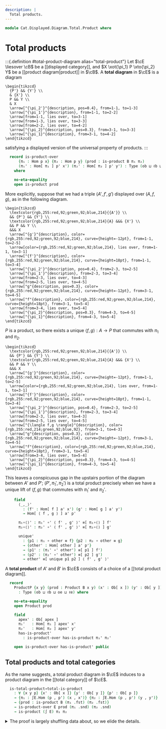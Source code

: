 ```yaml
---
description: |
  Total products.
---
```

<!--
```agda
open import Cat.Displayed.Diagram.Total.Terminal
open import Cat.Diagram.Product
open import Cat.Displayed.Total
open import Cat.Displayed.Base
open import Cat.Cartesian
open import Cat.Prelude

import Cat.Displayed.Reasoning
import Cat.Reasoning
```
-->
```agda
module Cat.Displayed.Diagram.Total.Product where
```

<!--
```agda
open ∫Hom
```
-->

# Total products

<!--
```agda
module _ {ob ℓb oe ℓe} {B : Precategory ob ℓb} (E : Displayed B oe ℓe) where
  open Cat.Displayed.Reasoning E
  open Cat.Reasoning B

  private variable
    a x y p     : Ob
    a' x' y' p' : Ob[ a ]
    f g other   : Hom a x
    f' g'       : Hom[ f ] a' x'
```
-->

:::{.definition #total-product-diagram alias="total-product"}
Let $\cE \liesover \cB$ be a [[displayed category]], and $X \xot{\pi_1}
P \xto{\pi_2} Y$ be a [[product diagram|product]] in $\cB$. A **total
diagram** in $\cE$ is a diagram

~~~{.quiver .attach-around}
\begin{tikzcd}
  {P'} && {Y'} \\
  & {X'} \\
  P && Y \\
  & X
  \arrow["{\pi_2'}"{description, pos=0.4}, from=1-1, to=1-3]
  \arrow["{\pi_1'}"{description}, from=1-1, to=2-2]
  \arrow[from=1-1, lies over, to=3-1]
  \arrow[from=1-3, lies over, to=3-3]
  \arrow[from=2-2, lies over, to=4-2]
  \arrow["{\pi_2}"{description, pos=0.3}, from=3-1, to=3-3]
  \arrow["{\pi_1}"{description}, from=3-1, to=4-2]
\end{tikzcd}
~~~

satisfying a displayed version of the universal property of products.
:::

```agda
  record is-product-over
      {π₁ : Hom p x} {π₂ : Hom p y} (prod : is-product B π₁ π₂)
      (π₁' : Hom[ π₁ ] p' x') (π₂' : Hom[ π₂ ] p' y') : Type (ob ⊔ ℓb ⊔ oe ⊔ ℓe)
    where

    no-eta-equality
    open is-product prod
```

More explicitly, suppose that we had a triple $(A', f', g')$ displayed
over $(A, f, g)$, as in the following diagram.

~~~{.quiver}
\begin{tikzcd}
  \textcolor{rgb,255:red,92;green,92;blue,214}{{A'}} \\
  && {P'} && {Y'} \\
  \textcolor{rgb,255:red,92;green,92;blue,214}{A} &&& {X'} \\
  && P && Y \\
  &&& X
  \arrow["{g'}"{description}, color={rgb,255:red,92;green,92;blue,214}, curve={height=-12pt}, from=1-1, to=2-5]
  \arrow[color={rgb,255:red,92;green,92;blue,214}, lies over, from=1-1, to=3-1]
  \arrow["{f'}"{description}, color={rgb,255:red,92;green,92;blue,214}, curve={height=18pt}, from=1-1, to=3-4]
  \arrow["{\pi_2'}"{description, pos=0.4}, from=2-3, to=2-5]
  \arrow["{\pi_1'}"{description}, from=2-3, to=3-4]
  \arrow[from=2-3, lies over, to=4-3]
  \arrow[from=2-5, lies over, to=4-5]
  \arrow["g"{description, pos=0.3}, color={rgb,255:red,92;green,92;blue,214}, curve={height=-12pt}, from=3-1, to=4-5]
  \arrow["f"{description}, color={rgb,255:red,92;green,92;blue,214}, curve={height=18pt}, from=3-1, to=5-4]
  \arrow[from=3-4, lies over, to=5-4]
  \arrow["{\pi_2}"{description, pos=0.3}, from=4-3, to=4-5]
  \arrow["{\pi_1}"{description}, from=4-3, to=5-4]
\end{tikzcd}
~~~

$P$ is a product, so there exists a unique $\langle f, g \rangle : A \to
P$ that commutes with $\pi_1$ and $\pi_2$.

~~~{.quiver}
\begin{tikzcd}
  \textcolor{rgb,255:red,92;green,92;blue,214}{{A'}} \\
  && {P'} && {Y'} \\
  \textcolor{rgb,255:red,92;green,92;blue,214}{A} &&& {X'} \\
  && P && Y \\
  &&& X
  \arrow["{g'}"{description}, color={rgb,255:red,92;green,92;blue,214}, curve={height=-12pt}, from=1-1, to=2-5]
  \arrow[color={rgb,255:red,92;green,92;blue,214}, lies over, from=1-1, to=3-1]
  \arrow["{f'}"{description}, color={rgb,255:red,92;green,92;blue,214}, curve={height=18pt}, from=1-1, to=3-4]
  \arrow["{\pi_2'}"{description, pos=0.4}, from=2-3, to=2-5]
  \arrow["{\pi_1'}"{description}, from=2-3, to=3-4]
  \arrow[from=2-3, lies over, to=4-3]
  \arrow[from=2-5, lies over, to=4-5]
  \arrow["{\langle f,g \rangle}"{description}, color={rgb,255:red,214;green,92;blue,92}, from=3-1, to=4-3]
  \arrow["g"{description, pos=0.3}, color={rgb,255:red,92;green,92;blue,214}, curve={height=-12pt}, from=3-1, to=4-5]
  \arrow["f"{description}, color={rgb,255:red,92;green,92;blue,214}, curve={height=18pt}, from=3-1, to=5-4]
  \arrow[from=3-4, lies over, to=5-4]
  \arrow["{\pi_2}"{description, pos=0.3}, from=4-3, to=4-5]
  \arrow["{\pi_1}"{description}, from=4-3, to=5-4]
\end{tikzcd}
~~~

This leaves a conspicuous gap in the upstairs portion of the diagram
between $A'$ and $P'$; $(P', \pi_1', \pi_2')$ is a total product
precisely when we have a unique lift of $\langle f, g \rangle$ that
commutes with $\pi_1'$ and $\pi_2'$.

```agda
    field
      ⟨_,_⟩'
        : (f' : Hom[ f ] a' x') (g' : Hom[ g ] a' y')
        → Hom[ ⟨ f , g ⟩ ] a' p'

      π₁∘⟨⟩' : π₁' ∘' ⟨ f' , g' ⟩' ≡[ π₁∘⟨⟩ ] f'
      π₂∘⟨⟩' : π₂' ∘' ⟨ f' , g' ⟩' ≡[ π₂∘⟨⟩ ] g'

      unique'
        : {p1 : π₁ ∘ other ≡ f} {p2 : π₂ ∘ other ≡ g}
        → {other' : Hom[ other ] a' p'}
        → (p1' : (π₁' ∘' other') ≡[ p1 ] f')
        → (p2' : (π₂' ∘' other') ≡[ p2 ] g')
        → other' ≡[ unique p1 p2 ] ⟨ f' , g' ⟩'
```

<!--
```agda
    opaque
      ⟨_,_⟩ₚ
        : (f' : Hom[ π₁ ∘ f ] a' x') (g' : Hom[ π₂ ∘ f ] a' y')
        → Hom[ f ] a' p'
      ⟨ f' , g' ⟩ₚ = hom[ sym (unique refl refl) ] ⟨ f' , g' ⟩'

      abstract
        π₁∘⟨⟩ₚ : π₁' ∘' ⟨ f' , g' ⟩ₚ ≡ f'
        π₁∘⟨⟩ₚ = whisker-r _ ∙ reindex _ _ ∙ from-pathp π₁∘⟨⟩'

        π₂∘⟨⟩ₚ : π₂' ∘' ⟨ f' , g' ⟩ₚ ≡ g'
        π₂∘⟨⟩ₚ = whisker-r _ ∙ reindex _ _ ∙ from-pathp π₂∘⟨⟩'
```
-->

A **total product** of $A'$ and $B'$ in $\cE$ consists of a choice
of a [[total product diagram]].

```agda
  record
    ProductP {x y} (prod : Product B x y) (x' : Ob[ x ]) (y' : Ob[ y ])
      : Type (ob ⊔ ℓb ⊔ oe ⊔ ℓe) where

    no-eta-equality
    open Product prod

    field
      apex' : Ob[ apex ]
      π₁'   : Hom[ π₁ ] apex' x'
      π₂'   : Hom[ π₂ ] apex' y'
      has-is-product'
        : is-product-over has-is-product π₁' π₂'

    open is-product-over has-is-product' public
```

<!--
```agda
has-products-over
  : ∀ {o ℓ o' ℓ'} {B : Precategory o ℓ}
  → Displayed B o' ℓ'
  → has-products B
  → Type _
has-products-over {B = B} E prod = ∀ {a b : ⌞ B ⌟} (x : E ʻ a) (y : E ʻ b) → ProductP E (prod a b) x y
```
-->

## Total products and total categories

<!--
```agda
module _ {ob ℓb oe ℓe} {B : Precategory ob ℓb} {E : Displayed B oe ℓe} where
  open Cat.Reasoning B
  open Displayed E

  private module ∫E = Cat.Reasoning (∫ E)
```
-->

As the name suggests, a total product diagram in $\cE$ induces
to a product diagram in the [[total category]] of $\cE$.

```agda
  is-total-product→total-is-product
    : ∀ {x y p} {x' : Ob[ x ]} {y' : Ob[ y ]} {p' : Ob[ p ]}
    → {π₁ : ∫E.Hom (p , p') (x , x')} {π₂ : ∫E.Hom (p , p') (y , y')}
    → {prod : is-product B (π₁ .fst) (π₂ .fst)}
    → is-product-over E prod (π₁ .snd) (π₂ .snd)
    → is-product (∫ E) π₁ π₂
```

<details>
<summary>The proof is largely shuffling data about, so we elide the details.
</summary>
```agda
  is-total-product→total-is-product {π₁ = π₁} {π₂ = π₂} {prod = prod} total-prod = ∫prod where
    open is-product-over total-prod
    open is-product prod

    ∫prod : is-product (∫ E) π₁ π₂
    ∫prod .is-product.⟨_,_⟩ f g =
      ∫hom ⟨ f .fst , g .fst ⟩ ⟨ f .snd , g .snd ⟩'
    ∫prod .is-product.π₁∘⟨⟩ =
      ∫Hom-path E π₁∘⟨⟩ π₁∘⟨⟩'
    ∫prod .is-product.π₂∘⟨⟩ =
      ∫Hom-path E π₂∘⟨⟩ π₂∘⟨⟩'
    ∫prod .is-product.unique p1 p2 =
      ∫Hom-path E
        (unique (ap fst p1) (ap fst p2))
        (unique' (ap snd p1) (ap snd p2))
```
</details>

::: warning
Note that a product diagram in a total category does **not** necessarily
yield a product diagram in the base category. For a counterexample, consider
the following displayed category:

~~~{.quiver}
\begin{tikzcd}
  \bullet \\
  \\
  \bullet
  \arrow[from=1-1, lies over, to=3-1]
  \arrow["f"', from=3-1, to=3-1, loop, in=305, out=235, distance=10mm]
\end{tikzcd}
~~~

The total category is equivalent to the [[terminal category]], and thus has
products. However, the base category does not have products, as the uniqueness
condition fails!
:::

<!--
```agda
module
  Binary-products'
    {o ℓ o' ℓ'} {B : Precategory o ℓ} {E : Displayed B o' ℓ'} {fp : has-products B}
    (fp' : has-products-over E fp)
  where

  open Precategory B

  module _ {a b : Ob} (a' : E ʻ a) (b' : E ʻ b) where open ProductP (fp' a' b') renaming (apex' to _⊗₀'_) using () public
  module _ {a b : Ob} {a' : E ʻ a} {b' : E ʻ b} where open ProductP (fp' a' b') renaming (unique' to ⟨⟩'-unique) hiding (apex') public

record
  Cartesian-over
    {o ℓ o' ℓ'} {B : Precategory o ℓ} (E : Displayed B o' ℓ') (cart : Cartesian-category B)
    : Type (o ⊔ ℓ ⊔ o' ⊔ ℓ')
  where

  private module cart = Cartesian-category cart

  field
    terminal' : TerminalP E cart.terminal
    products' : has-products-over E cart.products

  open TerminalP terminal' hiding (has⊤') public
  open Binary-products' products' public
```
-->
